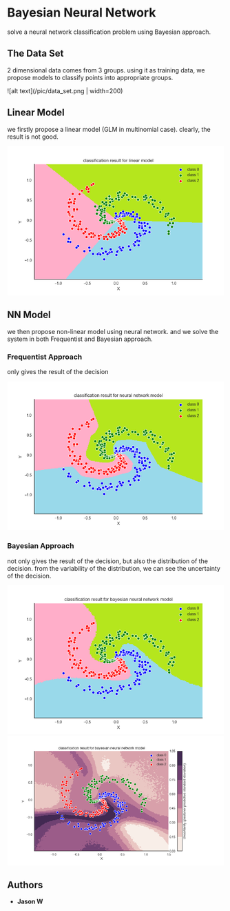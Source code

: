 # Bayesian Neural Network
solve a neural network classification problem using Bayesian approach.
## The Data Set
2 dimensional data comes from 3 groups. using it as training data, we propose models to classify points into appropriate groups.

![alt text](/pic/data_set.png | width=200)
## Linear Model
we firstly propose a linear model (GLM in multinomial case). clearly, the result is not good.

![alt text](/pic/linear_result.png)
## NN Model 
we then propose non-linear model using neural network. and we solve the system in both Frequentist and Bayesian approach.
### Frequentist Approach
only gives the result of the decision

![alt text](/pic/NN_frequentist_result.png)
### Bayesian Approach
not only gives the result of the decision, but also the distribution of the decision. from the variability of the distribution, we can see the uncertainty of the decision.

![alt text](/pic/NN_bayesian_result2_regionpred.png)
![alt text](/pic/NN_bayesian_result3_uncertainty.png)

## Authors
* **Jason W**